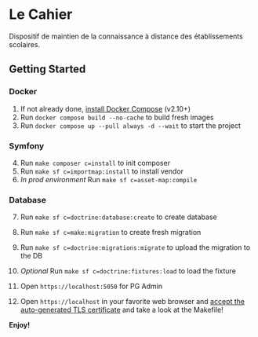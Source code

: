 # Le Cahier
 Dispositif de maintien de la connaissance à distance des établissements scolaires.

## Getting Started

### Docker
1. If not already done, [install Docker Compose](https://docs.docker.com/compose/install/) (v2.10+)
2. Run `docker compose build --no-cache` to build fresh images
3. Run `docker compose up --pull always -d --wait` to start the project

### Symfony
4. Run `make composer c=install` to init composer
5. Run `make sf c=importmap:install` to install vendor
6. *In prod environment* Run `make sf c=asset-map:compile`

### Database
7. Run `make sf c=doctrine:database:create` to create database
8. Run `make sf c=make:migration` to create fresh migration
9. Run `make sf c=doctrine:migrations:migrate` to upload the migration to the DB
10. *Optional* Run `make sf c=doctrine:fixtures:load` to load the fixture
11. Open `https://localhost:5050` for PG Admin 

12. Open `https://localhost` in your favorite web browser and [accept the auto-generated TLS certificate](https://stackoverflow.com/a/15076602/1352334) and take a look at the Makefile!

**Enjoy!**
